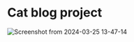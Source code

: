# Cat blog project

![Screenshot from 2024-03-25 13-47-14](https://github.com/APireda/Cat-blog/assets/142326410/b56878d0-7e7a-4187-9c34-f9f1f1e88c28)
